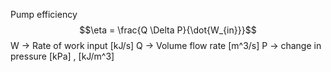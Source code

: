 Pump efficiency
$$\eta = \frac{Q \Delta P}{\dot{W_{in}}}$$
W -> Rate of work input [kJ/s]
Q -> Volume flow rate [m^3/s]
P -> change in pressure [kPa] , [kJ/m^3]